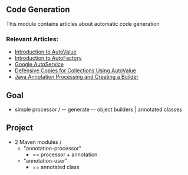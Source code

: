 ## Code Generation

This module contains articles about automatic code generation

### Relevant Articles:

- [Introduction to AutoValue](https://www.baeldung.com/introduction-to-autovalue)
- [Introduction to AutoFactory](https://www.baeldung.com/autofactory)
- [Google AutoService](https://www.baeldung.com/google-autoservice)
- [Defensive Copies for Collections Using AutoValue](https://www.baeldung.com/autovalue-defensive-copies)
- [Java Annotation Processing and Creating a Builder](https://www.baeldung.com/java-annotation-processing-builder)

## Goal
* simple processor / -- generate -- object builders | annotated classes

## Project
* 2 Maven modules /
  * "annotation-processor"
    * == processor + annotation
  * "annotation-user"
    * == annotated class
